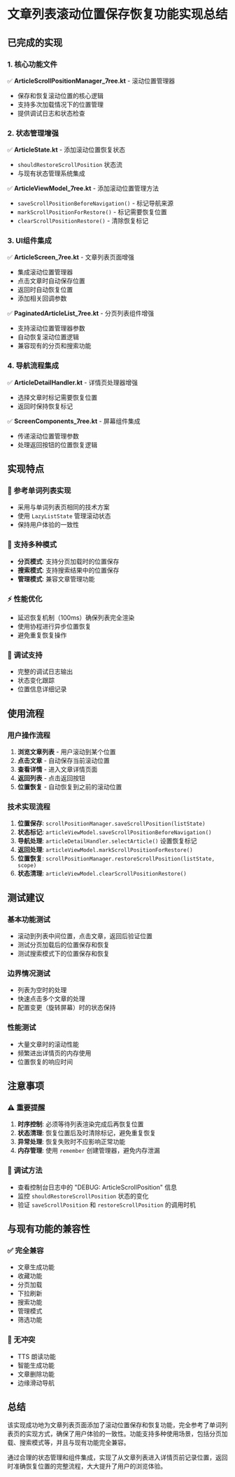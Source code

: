 # 文章列表滚动位置保存恢复功能实现总结

## 已完成的实现

### 1. 核心功能文件
✅ **ArticleScrollPositionManager_7ree.kt** - 滚动位置管理器
- 保存和恢复滚动位置的核心逻辑
- 支持多次加载情况下的位置管理
- 提供调试日志和状态检查

### 2. 状态管理增强
✅ **ArticleState.kt** - 添加滚动位置恢复状态
- `shouldRestoreScrollPosition` 状态流
- 与现有状态管理系统集成

✅ **ArticleViewModel_7ree.kt** - 添加滚动位置管理方法
- `saveScrollPositionBeforeNavigation()` - 标记导航来源
- `markScrollPositionForRestore()` - 标记需要恢复位置
- `clearScrollPositionRestore()` - 清除恢复标记

### 3. UI组件集成
✅ **ArticleScreen_7ree.kt** - 文章列表页面增强
- 集成滚动位置管理器
- 点击文章时自动保存位置
- 返回时自动恢复位置
- 添加相关回调参数

✅ **PaginatedArticleList_7ree.kt** - 分页列表组件增强
- 支持滚动位置管理器参数
- 自动恢复滚动位置逻辑
- 兼容现有的分页和搜索功能

### 4. 导航流程集成
✅ **ArticleDetailHandler.kt** - 详情页处理器增强
- 选择文章时标记需要恢复位置
- 返回时保持恢复标记

✅ **ScreenComponents_7ree.kt** - 屏幕组件集成
- 传递滚动位置管理参数
- 处理返回按钮的位置恢复逻辑

## 实现特点

### 🎯 参考单词列表实现
- 采用与单词列表页相同的技术方案
- 使用 `LazyListState` 管理滚动状态
- 保持用户体验的一致性

### 🔄 支持多种模式
- **分页模式**: 支持分页加载时的位置保存
- **搜索模式**: 支持搜索结果中的位置保存
- **管理模式**: 兼容文章管理功能

### ⚡ 性能优化
- 延迟恢复机制（100ms）确保列表完全渲染
- 使用协程进行异步位置恢复
- 避免重复恢复操作

### 🐛 调试支持
- 完整的调试日志输出
- 状态变化跟踪
- 位置信息详细记录

## 使用流程

### 用户操作流程
1. **浏览文章列表** - 用户滚动到某个位置
2. **点击文章** - 自动保存当前滚动位置
3. **查看详情** - 进入文章详情页面
4. **返回列表** - 点击返回按钮
5. **位置恢复** - 自动恢复到之前的滚动位置

### 技术实现流程
1. **位置保存**: `scrollPositionManager.saveScrollPosition(listState)`
2. **状态标记**: `articleViewModel.saveScrollPositionBeforeNavigation()`
3. **导航处理**: `articleDetailHandler.selectArticle()` 设置恢复标记
4. **返回处理**: `articleViewModel.markScrollPositionForRestore()`
5. **位置恢复**: `scrollPositionManager.restoreScrollPosition(listState, scope)`
6. **状态清理**: `articleViewModel.clearScrollPositionRestore()`

## 测试建议

### 基本功能测试
- 滚动到列表中间位置，点击文章，返回后验证位置
- 测试分页加载后的位置保存和恢复
- 测试搜索模式下的位置保存和恢复

### 边界情况测试
- 列表为空时的处理
- 快速点击多个文章的处理
- 配置变更（旋转屏幕）时的状态保持

### 性能测试
- 大量文章时的滚动性能
- 频繁进出详情页的内存使用
- 位置恢复的响应时间

## 注意事项

### ⚠️ 重要提醒
1. **时序控制**: 必须等待列表渲染完成后再恢复位置
2. **状态清理**: 恢复位置后及时清除标记，避免重复恢复
3. **异常处理**: 恢复失败时不应影响正常功能
4. **内存管理**: 使用 `remember` 创建管理器，避免内存泄漏

### 🔧 调试方法
- 查看控制台日志中的 "DEBUG: ArticleScrollPosition" 信息
- 监控 `shouldRestoreScrollPosition` 状态的变化
- 验证 `saveScrollPosition` 和 `restoreScrollPosition` 的调用时机

## 与现有功能的兼容性

### ✅ 完全兼容
- 文章生成功能
- 收藏功能
- 分页加载
- 下拉刷新
- 搜索功能
- 管理模式
- 筛选功能

### 🔄 无冲突
- TTS 朗读功能
- 智能生成功能
- 文章删除功能
- 边缘滑动导航

## 总结

该实现成功地为文章列表页面添加了滚动位置保存和恢复功能，完全参考了单词列表页的实现方式，确保了用户体验的一致性。功能支持多种使用场景，包括分页加载、搜索模式等，并且与现有功能完全兼容。

通过合理的状态管理和组件集成，实现了从文章列表进入详情页前记录位置，返回时准确恢复位置的完整流程，大大提升了用户的浏览体验。